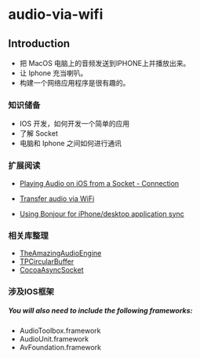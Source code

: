 # audio-via-wifi

## Introduction
* 把 MacOS 电脑上的音频发送到IPHONE上并播放出来。
* 让 Iphone 充当喇叭。
* 构建一个网络应用程序是很有趣的。


### 知识储备
- IOS 开发，如何开发一个简单的应用
- 了解 Socket
- 电脑和 Iphone 之间如何进行通讯

### 扩展阅读
- [Playing Audio on iOS from a Socket - Connection](https://www.yotta.co.za/blog/2015/5/19/playing-audio-on-ios-from-a-socket-connection)
- [Transfer audio via WiFi](http://forum.theamazingaudioengine.com/discussion/596/transfer-audio-via-wifi)

- [Using Bonjour for iPhone/desktop application sync](http://shrdlu.ch/?p=27)

### 相关库整理
* [TheAmazingAudioEngine](https://github.com/TheAmazingAudioEngine/TheAmazingAudioEngine)
* [TPCircularBuffer](https://github.com/michaeltyson/TPCircularBuffer)
* [CocoaAsyncSocket](https://github.com/robbiehanson/CocoaAsyncSocket)

### 涉及IOS框架
##### You will also need to include the following frameworks:

- AudioToolbox.framework
- AudioUnit.framework
- AvFoundation.framework
